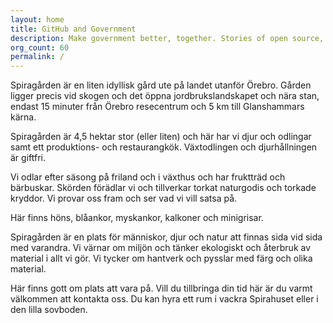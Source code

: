 ```yaml
---
layout: home
title: GitHub and Government
description: Make government better, together. Stories of open source, open data, and open government.
org_count: 60
permalink: /
---
```


Spiragården är en liten idyllisk gård ute på landet utanför Örebro. Gården ligger precis vid skogen och det öppna jordbrukslandskapet och nära stan, endast 15 minuter från Örebro resecentrum och 5 km till Glanshammars kärna.

Spiragården är 4,5 hektar stor (eller liten) och här har vi djur och odlingar samt ett produktions- och restaurangkök. Växtodlingen och djurhållningen är giftfri.

Vi odlar efter säsong på friland och i växthus och har fruktträd och bärbuskar. Skörden förädlar vi och tillverkar torkat naturgodis och torkade kryddor. Vi provar oss fram och ser vad vi vill satsa på.

Här finns höns, blåankor, myskankor, kalkoner och minigrisar.

Spiragården är en plats för människor, djur och natur att finnas sida vid sida med varandra. Vi värnar om miljön och tänker ekologiskt och återbruk av material i allt vi gör. Vi tycker om hantverk och pysslar med färg och olika material.

Här finns gott om plats att vara på. Vill du tillbringa din tid här är du varmt välkommen att kontakta oss. Du kan hyra ett rum i vackra Spirahuset eller i den lilla sovboden.
